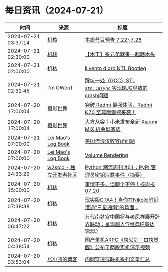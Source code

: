 ﻿# 每日资讯（2024-07-21）

|时间|来源|标题|
|---|---|---|
|2024-07-21 03:37:14|[机核](https://www.gcores.com/rss)|[本周节目预告 7.22~7.28](https://www.gcores.com/articles/185356)|
|2024-07-21 02:30:00|[机核](https://www.gcores.com/rss)|[【木工】系兄弟就来一起磨木头](https://www.gcores.com/videos/185273)|
|2024-07-21 02:00:00|[机核](https://www.gcores.com/rss)|[il vento d'oro NTL Bootleg ](https://www.gcores.com/videos/185350)|
|2024-07-21 02:32:45|[I'm OWenT](https://owent.net/index.xml)|[踩坑一处（GCC）STL `std::async` 实现BUG导致的crash问题](//owent.net/2024/2402.html)|
|2024-07-20 17:00:04|[摄影世界](https://feedx.net/rss/photoworld.xml)|[突破 Redmi 最强体验，Redmi K70 至尊版震撼来袭！](https://www.photoworld.com.cn/post/177240)|
|2024-07-20 17:00:04|[摄影世界](https://feedx.net/rss/photoworld.xml)|[大方从容｜小米发布全新 Xiaomi MIX 折叠屏家族](https://www.photoworld.com.cn/post/177223)|
|2024-07-21 07:00:00|[Lei Mao's Log Book](https://leimao.github.io/atom.xml)|[美国流浪汉收容所问题](https://leimao.github.io/essay/%E7%BE%8E%E5%9B%BD%E6%B5%81%E6%B5%AA%E6%B1%89%E6%94%B6%E5%AE%B9%E6%89%80%E9%97%AE%E9%A2%98/)|
|2024-07-20 07:00:00|[Lei Mao's Log Book](https://leimao.github.io/atom.xml)|[Volume Rendering](https://leimao.github.io/blog/Volume-Rendering/)|
|2024-07-20 14:33:29|[w2solo - 独立开发者社区](https://w2solo.com/topics/feed)|[Python 潮流周刊 #61：PyPI 管理员密钥泄露事件（摘要）](https://w2solo.com/topics/4785)|
|2024-07-20 15:00:00|[机核](https://www.gcores.com/rss)|[事情不多，但聊个不停！核周报07.20](https://www.gcores.com/radios/184849)|
|2024-07-20 07:38:38|[机核](https://www.gcores.com/rss)|[现实版GTA4！当你在Niko家附近遭遇“三星通缉”的场面...](https://www.gcores.com/videos/185321)|
|2024-07-20 06:47:22|[机核](https://www.gcores.com/rss)|[万代南梦宫中国将与老凤祥展开跨界联动：呈现超人气经典IP高达SEED](https://www.gcores.com/articles/185325)|
|2024-07-20 04:38:54|[机核](https://www.gcores.com/rss)|[国产单机ARPG《猿公剑：白猿觉醒》公布了两段实机演示视频](https://www.gcores.com/articles/185320)|
|2024-07-20 03:53:04|[张小凯的博客](https://jasonkayzk.github.io/atom.xml)|[内网穿透或联机系列文章汇总](https://jasonkayzk.github.io/2024/07/20/%E5%86%85%E7%BD%91%E7%A9%BF%E9%80%8F%E6%88%96%E8%81%94%E6%9C%BA%E7%B3%BB%E5%88%97%E6%96%87%E7%AB%A0%E6%B1%87%E6%80%BB/)|
